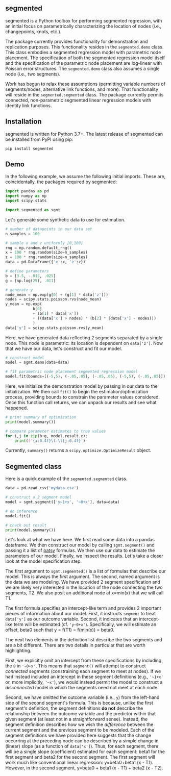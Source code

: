 ## segmented

segmented is a Python toolbox for performing segmented regression, with an initial focus on parametrically characterizing the location of nodes (i.e., changepoints, knots, etc.).

The package currently provides functionality for demonstration and replication purposes.  This functionality resides in the `segmented.demo` class.  This class embodies a segmented regression model with parametric node placement.  The  specification of both the segmented regression model itself and the specification of the parametric node placement are log-linear with Poisson error structures.  The `segmented.demo` class also assumes a single node (i.e., two segments).

Work has begun to relax these assumptions (permitting variable numbers of segments/nodes, alternative link functions, and more).  That functionality will reside in the `segmented.segmented` class.  The package currently permits connected, non-parametric segmented linear regression models with identity link functions.

## Installation

segmented is written for Python 3.7+.  The latest release of segmented can be installed from PyPI using pip:

```
pip install segmented
```


## Demo


In the following example, we assume the following initial imports.  These are, coincidentally, the packages required by segmented:

```python
import pandas as pd
import numpy as np
import scipy.stats

import segmented as sgmt
```

Let's generate some synthetic data to use for estimation.

```python
# number of datapoints in our data set
n_samples = 100

# sample x and z uniformly [0,100]
rng = np.random.default_rng()
x = 100 * rng.random(size=n_samples)
z = 100 * rng.random(size=n_samples)
data = pd.DataFrame({'x':x, 'z':z})

# define parameters
b = [3.5, -.015, .025]
g = [np.log(25), .011]

# generate y
node_mean = np.exp(g[0] + (g[1] * data['z']))
nodes = scipy.stats.poisson.rvs(node_mean)
y_mean = np.exp(
            b[0]
            + (b[1] * data['x'])
            + ((data['x'] > nodes) * (b[2] * (data['x'] - nodes)))
            )
data['y'] = scipy.stats.poisson.rvs(y_mean)
```

Here, we have generated data reflecting 2 segments separated by a single node.  This node is parametric: its location is dependent on `data['z']`.  Now that we have our data, let's construct and fit our model.

```python
# construct model
model = sgmt.demo(data=data)

# fit parametric node placement segmented regression model
model.fit(bounds=[(-5,5), (-.05,.05), (-.05,.05), (-5,5), (-.05,.05)])
```

Here, we initialize the demonstration model by passing in our data to the initialization.  We then call `fit()` to begin the estimation/optimization process, providing bounds to constrain the parameter values considered.  Once this function call returns, we can unpack our results and see what happened.

```python
# print summary of optimization
print(model.summary())

# compare parameter estimates to true values
for i,j in zip(b+g, model.result.x):
    print(f'{i:0.4f}\t-\t{j:0.4f}')
```

Currently, `summary()` returns a `scipy.optimize.OptimizeResult` object.


## Segmented class

Here is a quick example of the `segmented.segmented` class.

```python
data = pd.read_csv('mydata.csv')

# construct a 2 segment model
model = sgmt.segment(['y~1+x', '~0+x'], data=data)

# do inference
model.fit()

# check out result
print(model.summary())

```

Let's look at what we have here.  We first read some data into a pandas dataframe.  We then construct our model by calling `sgmt.segment()` and passing it a list of [patsy](https://github.com/pydata/patsy) formulas.  We then use our data to estimate the parameters of our model.  Finally, we inspect the results.  Let's take a closer look at the model specification step.

The first argument to `sgmt.segmented()` is a list of formulas that describe our model.  This is always the first argument.  The second, named argument is the data we are modeling.  We have provided 2 segment specification and we are likely very interested in the location of the node connecting the two segments, T2.  We also posit an additional node at x=min(x) that we will call T1.

The first formula specifies an intercept-like term and provides 2 important pieces of information about our model.  First, it instructs `segment` to treat `data['y']` as our outcome variable.  Second, it indicates that an intercept-like term will be estimated (cf. `'y~0+x'`).  Specifically, we will estimate an offset, beta0 such that y = f(T1) = f(min(x)) = beta0.

The next two elements in the definition list describe the two segments and are a bit different.  There are two details in particular that are worth highlighting.

First, we explicitly omit an intercept from these specifications by including the `0` in `'~0+x'`.  This means that `segment()` will attempt to construct *connected* segments (constraining each segment to meet at nodes).  If we had instead included an intercept in these segment definitions (e.g., `'~1+x'` or, more implicitly, `'~x'`), we would instead permit the model to construct a *disconnected* model in which the segments need not meet at each node.

Second, we have omitted the outcome variable (i.e., `y`) from the left-hand side of the second segment's formula. This is because, unlike the first segment's definition, the segment definitions **do not** describe the relationship between the outcome variable and the predictor within that given segment (at least not in a straightforward sense).  Instead, the segment definition describes how we wish the *difference* between the current segment and the previous segment to be modeled.  Each of the segment definitions we have provided here suggests that the change occurring at the preceding node can be described by a simple change in (linear) slope (as a function of `data['x']`).  Thus, for each segment, there will be a single slope (coefficient) estimated for each segment: beta1 for the first segment and beta2 for the second segment.  The first segment will work much like conventional linear regression: y=beta0+beta1 (x - T1).  However, in the second segment, y=beta0 + beta1 (x - T1) + beta2 (x - T2).

